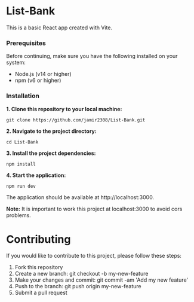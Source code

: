 # List-Bank

This is a basic React app created with Vite.

### Prerequisites

Before continuing, make sure you have the following installed on your system:

* Node.js (v14 or higher)
* npm (v6 or higher)

### Installation

**1. Clone this repository to your local machine:**

    git clone https://github.com/jamir2308/List-Bank.git

**2. Navigate to the project directory:**

    cd List-Bank

**3. Install the project dependencies:**

    npm install

**4. Start the application:**

    npm run dev

The application should be available at http://localhost:3000.

**Note:**  It is important to work this project at localhost:3000 to avoid cors problems.

# Contributing

If you would like to contribute to this project, please follow these steps:

1. Fork this repository
2. Create a new branch: git checkout -b my-new-feature
3. Make your changes and commit: git commit -am 'Add my new feature'
4. Push to the branch: git push origin my-new-feature
5. Submit a pull request
